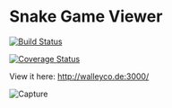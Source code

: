 # Snake Game Viewer

[![Build Status](https://www.travis-ci.com/ChrisWalley/Runtime-Terror---Snake-Game-Viewer.svg?branch=features)](https://www.travis-ci.com/ChrisWalley/Runtime-Terror---Snake-Game-Viewer)

[![Coverage Status](https://coveralls.io/repos/github/ChrisWalley/Runtime-Terror---Snake-Game-Viewer/badge.svg?branch=main)](https://coveralls.io/github/ChrisWalley/Runtime-Terror---Snake-Game-Viewer?branch=main)


View it here: http://walleyco.de:3000/


![Capture](https://user-images.githubusercontent.com/19406443/113909764-57668a00-97d8-11eb-83d0-c1037278f1fc.JPG)
